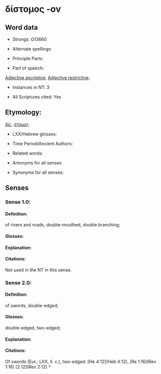 # δίστομος -ον

<!-- Status: S2=NeedsFinalCheck -->
<!-- Lexica used for edits: Accordance  -->

## Word data

* Strongs: G13660

* Alternate spellings:



* Principle Parts: 


* Part of speech: 

[Adjective ascriptive](http://ugg.readthedocs.io/en/latest/adjective_ascriptive.html), 
[Adjective restrictive](http://ugg.readthedocs.io/en/latest/adjective_restrictive.html); 

* Instances in NT: 3

* All Scriptures cited: Yes

## Etymology: 

[δίς](), [στόμα]()); 

* LXX/Hebrew glosses: 


* Time Period/Ancient Authors: 


* Related words: 

* Antonyms for all senses

* Synonyms for all senses: 


## Senses 


### Sense  1.0: 

#### Definition: 

of rivers and roads, double-mouthed, double branching;

#### Glosses: 


#### Explanation: 


#### Citations: 

Not used in the NT in this sense.

### Sense  2.0: 

#### Definition: 

of swords, double-edged;

#### Glosses: 

double-edged, two-edged; 

#### Explanation: 


#### Citations: 

Of swords (Eur.; LXX, ll. c.), two-edged: [He 4:12](Heb 4:12), [Re 1:16](Rev 1:16) [2:12](Rev 2:12).† 
